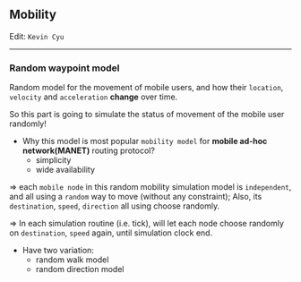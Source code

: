 ## Mobility

Edit: `Kevin Cyu`

---

### Random waypoint model

Random model for the movement of mobile users, and how their `location`, `velocity` and `acceleration` **change** over time.

So this part is going to simulate the status of movement of the mobile user randomly!

* Why this model is most popular `mobility model` for **mobile ad-hoc network(MANET)** routing protocol?
    * simplicity
    * wide availability

=> 
each `mobile node` in this random mobility simulation model is `independent`, and all using a `random` way to move (without any constraint); Also, its `destination`, `speed`, `direction` all using choose randomly.

=>
In each simulation routine (i.e. tick), will let each node choose randomly on `destination`, `speed` again, until simulation clock end.


* Have two variation:
    * random walk model
    * random direction model